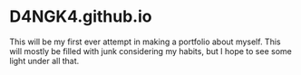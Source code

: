 # D4NGK4.github.io
This will be my first ever attempt in making a portfolio about myself. This will mostly be filled with junk considering my habits, but I hope to see some light under all that.  
